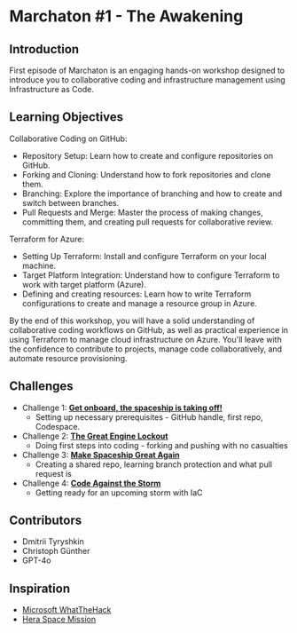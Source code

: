 # Marchaton #1 - The Awakening

## Introduction

First episode of Marchaton is an engaging hands-on workshop designed to introduce you to collaborative coding and infrastructure management using Infrastructure as Code.

## Learning Objectives

Collaborative Coding on GitHub:
   - Repository Setup: Learn how to create and configure repositories on GitHub.
   - Forking and Cloning: Understand how to fork repositories and clone them.
   - Branching: Explore the importance of branching and how to create and switch between branches.
   - Pull Requests and Merge: Master the process of making changes, committing them, and creating pull requests for collaborative review.

Terraform for Azure:
   - Setting Up Terraform: Install and configure Terraform on your local machine.
   - Target Platform Integration: Understand how to configure Terraform to work with target platform (Azure).
   - Defining and creating resources: Learn how to write Terraform configurations to create and manage a resource group in Azure.

By the end of this workshop, you will have a solid understanding of collaborative coding workflows on GitHub, as well as practical experience in using Terraform to manage cloud infrastructure on Azure. You'll leave with the confidence to contribute to projects, manage code collaboratively, and automate resource provisioning.

## Challenges
- Challenge 1: **[Get onboard, the spaceship is taking off!](Challenges/Challenge-01.md)**
   - Setting up necessary prerequisites - GitHub handle, first repo, Codespace.
- Challenge 2: **[The Great Engine Lockout](Challenges/Challenge-02.md)**
   - Doing first steps into coding - forking and pushing with no casualties
- Challenge 3: **[Make Spaceship Great Again](Challenges/Challenge-03.md)**
   - Creating a shared repo, learning branch protection and what pull request is
- Challenge 4: **[Code Against the Storm](Challenges/Challenge-04.md)**
   - Getting ready for an upcoming storm with IaC

## Contributors
- Dmitrii Tyryshkin
- Christoph Günther
- GPT-4o

## Inspiration
- [Microsoft WhatTheHack](https://microsoft.github.io/WhatTheHack/)
- [Hera Space Mission](https://www.heramission.space/)
